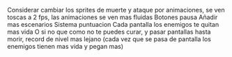 Considerar cambiar los sprites de muerte y ataque por animaciones, se ven toscas a 2 fps, las animaciones se ven mas fluidas
Botones pausa
Añadir mas escenarios
Sistema puntuacion
Cada pantalla los enemigos te quitan mas vida
O si no que como no te puedes curar, y pasar pantallas hasta morir, record de nivel mas lejano (cada vez que se pasa de pantalla los enemigos tienen mas vida y pegan mas)